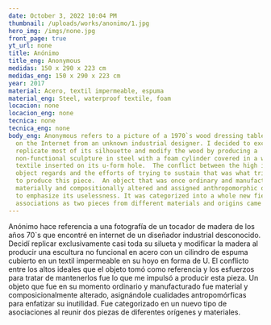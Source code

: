 ```yaml
---
date: October 3, 2022 10:04 PM
thumbnail: /uploads/works/anonimo/1.jpg
hero_img: /imgs/none.jpg
front_page: true
yt_url: none
title: Anónimo
title_eng: Anonymous
medidas: 150 x 290 x 223 cm
medidas_eng: 150 x 290 x 223 cm
year: 2017
material: Acero, textil impermeable, espuma
material_eng: Steel, waterproof textile, foam
locacion: none
locacion_eng: none
tecnica: none
tecnica_eng: none
body_eng: Anonymous refers to a picture of a 1970`s wood dressing table I found
  on the Internet from an unknown industrial designer. I decided to exclusively
  replicate most of its silhouette and modify the wood by producing a
  non-functional sculpture in steel with a foam cylinder covered in a waterproof
  textile inserted on its u-form hole.  The conflict between the high ideals the
  object regards and the efforts of trying to sustain that was what triggered me
  to produce this piece.  An object that was once ordinary and manufactured was
  materially and compositionally altered and assigned anthropomorphic qualities
  to emphasize its uselessness. It was categorized into a whole new field of
  associations as two pieces from different materials and origins came together.
---
```

Anónimo hace referencia a una fotografía de un tocador de madera de los años 70`s que encontré en internet de un diseñador industrial desconocido. Decidí replicar exclusivamente casi toda su silueta y modificar la madera al producir una escultura no funcional en acero con un cilindro de espuma cubierto en un textil impermeable en su hoyo en forma de U. El conflicto entre los altos ideales que el objeto tomó como referencia y los esfuerzos para tratar de mantenerlos fue lo que me impulsó a producir esta pieza. Un objeto que fue en su momento ordinario y manufacturado fue material y composicionalmente alterado, asignándole cualidades antropomórficas para enfatizar su inutilidad. Fue categorizado en un nuevo tipo de asociaciones al reunir dos piezas de diferentes orígenes y materiales.
